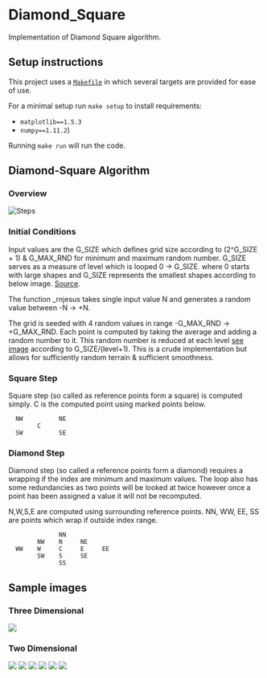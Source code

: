 # Diamond_Square
Implementation of Diamond Square algorithm.

## Setup instructions
This project uses a [`Makefile`](https://www.gnu.org/software/make/) 
in which several targets are provided for ease of use.

For a minimal setup run `make setup` to install requirements:
- `matplotlib==1.5.3` 
- `numpy==1.11.2`)
 
Running `make run` will run the code.

## Diamond-Square Algorithm


### <a id="Overview"></a> Overview ###
![Steps](https://raw.githubusercontent.com/crowgers/Diamond_Square/master/Images/Diamond_Square_Algorithm.png)

### Initial Conditions
Input values are the G_SIZE which defines grid size according to (2^G_SIZE + 1) & G_MAX_RND for minimum and maximum random number.
G_SIZE serves as a measure of level which is looped 0 -> G_SIZE.  where 0 
starts with large shapes and G_SIZE represents the smallest shapes according to 
below image. [Source](https://en.wikipedia.org/wiki/Diamond-square_algorithm).



The function _rnjesus takes single input value N and generates a random value between -N -> +N.

The grid is seeded with 4 random values in range -G_MAX_RND -> +G_MAX_RND.
Each point is computed by taking the average and adding a random number to 
it. This random number is reduced at each level [see image](#Overview) 
according to G_SIZE/(level+1).  This is a crude implementation but allows for sufficiently random terrain & sufficient smoothness.

### Square Step

Square step (so called as reference points form a square) is computed simply.
C is the computed point using marked points below.

      NW          NE
            C
      SW          SE

### Diamond Step

Diamond step (so called a reference points form a diamond) requires a wrapping if the index are minimum and maximum values.
The loop also has some redundancies as two points will be looked at twice however once a point has been assigned a value it will not be recomputed.

N,W,S,E are computed using surrounding reference points. NN, WW, EE, SS are points which wrap if outside index range.

                  NN
            NW    N     NE
      WW    W     C     E     EE
            SW    S     SE
                  SS

## Sample images

### Three Dimensional
![](https://raw.githubusercontent.com/crowgers/Diamond_Square/master/Images/DiamondSquare3D.png)

### Two Dimensional
![](https://raw.githubusercontent.com/crowgers/Diamond_Square/master/Images/DiamondSquare_262k.png)
![](https://raw.githubusercontent.com/crowgers/Diamond_Square/master/Images/DiamondSquare_262k-1.png)
![](https://raw.githubusercontent.com/crowgers/Diamond_Square/master/Images/DiamondSquare_1M.png)
![](https://raw.githubusercontent.com/crowgers/Diamond_Square/master/Images/DiamondSquare_1M-1.png)
![](https://raw.githubusercontent.com/crowgers/Diamond_Square/master/Images/DiamondSquare_1M-2.png)
![](https://raw.githubusercontent.com/crowgers/Diamond_Square/master/Images/DiamondSquare_Noisy.png)
